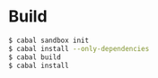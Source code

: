 # Build

```bash
$ cabal sandbox init
$ cabal install --only-dependencies
$ cabal build
$ cabal install
```
